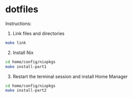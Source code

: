 # dotfiles

Instructions:

1. Link files and directories

```sh
make link
```

2. Install Nix

```sh
cd home/config/nixpkgs
make install-part1
```

3. Restart the terminal session and install Home Manager

```sh
cd home/config/nixpkgs
make install-part2
```
